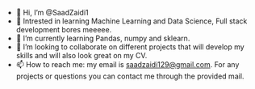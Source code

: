 - 👋 Hi, I’m @SaadZaidi1
- 👀 Intrested in learning Machine Learning and Data Science, Full stack development bores meeeee.
- 🌱 I’m currently learning Pandas, numpy and sklearn.
- 💞️ I’m looking to collaborate on different projects that will develop my skills and will also look great on my CV.
- 📫 How to reach me: my email is saadzaidi129@gmail.com. For any projects or questions you can contact me through the provided mail.

<!---
SaadZaidi1/SaadZaidi1 is a ✨ special ✨ repository because its `README.md` (this file) appears on your GitHub profile.
You can click the Preview link to take a look at your changes.
--->

